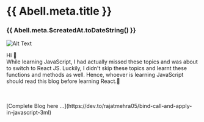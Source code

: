 # {{ Abell.meta.title }}

### {{ Abell.meta.$createdAt.toDateString() }}

![Alt Text](https://res.cloudinary.com/practicaldev/image/fetch/s--oRUs-vDK--/c_limit%2Cf_auto%2Cfl_progressive%2Cq_auto%2Cw_880/https://dev-to-uploads.s3.amazonaws.com/i/d14j8hctr8rnbt3o5lpe.png) <br>

Hi 👋 <br />
While learning JavaScript, I had actually missed these topics and was about to switch to React JS. Luckily, I didn't skip these topics and learnt these functions and methods as well. Hence, whoever is learning JavaScript should read this blog before learning React.🙌<br /><br />

<br>
[Complete Blog here ...](https://dev.to/rajatmehra05/bind-call-and-apply-in-javascript-3ml)
